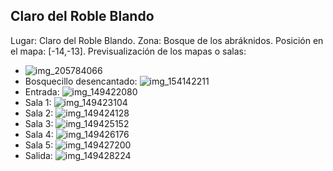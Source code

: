 ## Claro del Roble Blando
Lugar: Claro del Roble Blando.
Zona: Bosque de los abráknidos.
Posición en el mapa: [-14,-13].
Previsualización de los mapas o salas:
- ![img_205784066](https://media.discordapp.net/attachments/1115311447145193482/1115347750532423743/205784066.jpg)
- Bosquecillo desencantado: ![img_154142211](https://media.discordapp.net/attachments/1115311447145193482/1115329491896647800/154142211.jpg)
- Entrada: ![img_149422080](https://media.discordapp.net/attachments/1115311447145193482/1115328550858403930/149422080.jpg)
- Sala 1: ![img_149423104](https://media.discordapp.net/attachments/1115311447145193482/1115328569405603931/149423104.jpg)
- Sala 2: ![img_149424128](https://media.discordapp.net/attachments/1115311447145193482/1115328573360836639/149424128.jpg)
- Sala 3: ![img_149425152](https://media.discordapp.net/attachments/1115311447145193482/1115328575214718997/149425152.jpg)
- Sala 4: ![img_149426176](https://media.discordapp.net/attachments/1115311447145193482/1115328577056026756/149426176.jpg)
- Sala 5: ![img_149427200](https://media.discordapp.net/attachments/1115311447145193482/1115328578813440181/149427200.jpg)
- Salida: ![img_149428224](https://media.discordapp.net/attachments/1115311447145193482/1115328580310798456/149428224.jpg)